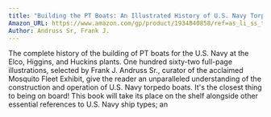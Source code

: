 ```yaml
---
title: "Building the PT Boats: An Illustrated History of U.S. Navy Torpedo Boat Construction in World War II"
Amazon_URL: https://www.amazon.com/gp/product/1934840858/ref=as_li_ss_tl?ie=UTF8&linkCode=ll1&tag=internetbo00a-20
Author: Andruss Sr, Frank J.
---
```

The complete history of the building of PT boats for the U.S. Navy at the Elco, Higgins, and Huckins plants. One hundred sixty-two full-page illustrations,  selected by Frank J. Andruss Sr., curator of the acclaimed Mosquito Fleet Exhibit, give the reader an unparalleled understanding of the construction and operation of U.S. Navy torpedo boats.  It's the closest thing to being on board!   This book will take its place on the shelf alongside other essential references to U.S. Navy ship types; an